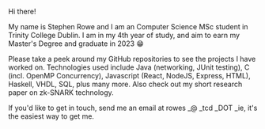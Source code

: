 Hi there!

My name is Stephen Rowe and I am an Computer Science MSc student in Trinity College Dublin. I am in my 4th year of study, and aim to earn my Master's Degree and graduate in 2023 😁

Please take a peek around my GitHub repositories to see the projects I have worked on. Technologies used include Java (networking, JUnit testing), C (incl. OpenMP Concurrency), Javascript (React, NodeJS, Express, HTML), Haskell, VHDL, SQL, plus many more. Also check out my short research paper on zk-SNARK technology.

If you'd like to get in touch, send me an email at rowes _@ _tcd _DOT _ie, it's the easiest way to get me.
